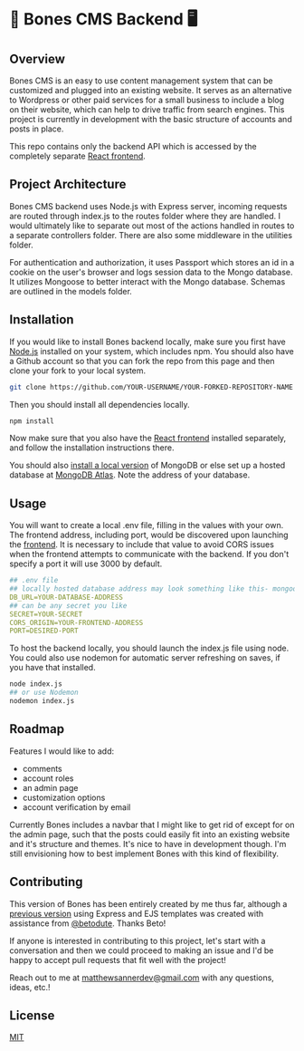 # 🦴 Bones CMS Backend 🖥️

## Overview

Bones CMS is an easy to use content management system that can be customized and plugged into an existing website. It serves as an alternative to Wordpress or other paid services for a small business to include a blog on their website, which can help to drive traffic from search engines. This project is currently in development with the basic structure of accounts and posts in place.

This repo contains only the backend API which is accessed by the completely separate [React frontend](https://github.com/matthewsanner/bones-cms-react).

## Project Architecture
Bones CMS backend uses Node.js with Express server, incoming requests are routed through index.js to the routes folder where they are handled. I would ultimately like to separate out most of the actions handled in routes to a separate controllers folder.  There are also some middleware in the utilities folder.

For authentication and authorization, it uses Passport which stores an id in a cookie on the user's browser and logs session data to the Mongo database. It utilizes Mongoose to better interact with the Mongo database. Schemas are outlined in the models folder.

## Installation

If you would like to install Bones backend locally, make sure you first have [Node.js](https://nodejs.org/en/download) installed on your system, which includes npm. You should also have a Github account so that you can fork the repo from this page and then clone your fork to your local system.

```bash
git clone https://github.com/YOUR-USERNAME/YOUR-FORKED-REPOSITORY-NAME
```
Then you should install all dependencies locally.

```bash
npm install
```

Now make sure that you also have the [React frontend](https://github.com/matthewsanner/bones-cms-react) installed separately, and follow the installation instructions there.

You should also [install a local version](https://www.mongodb.com/docs/manual/installation/) of MongoDB or else set up a hosted database at [MongoDB Atlas](https://www.mongodb.com/atlas/database). Note the address of your database.

## Usage

You will want to create a local .env file, filling in the values with your own. The frontend address, including port, would be discovered upon launching the [frontend](https://github.com/matthewsanner/bones-cms-react). It is necessary to include that value to avoid CORS issues when the frontend attempts to communicate with the backend. If you don't specify a port it will use 3000 by default.

```yaml
## .env file
## locally hosted database address may look something like this- mongodb://localhost:27017/your-database-name
DB_URL=YOUR-DATABASE-ADDRESS 
## can be any secret you like
SECRET=YOUR-SECRET
CORS_ORIGIN=YOUR-FRONTEND-ADDRESS
PORT=DESIRED-PORT
```

To host the backend locally, you should launch the index.js file using node. You could also use nodemon for automatic server refreshing on saves, if you have that installed.

```bash
node index.js
## or use Nodemon
nodemon index.js
```

## Roadmap
Features I would like to add:
- comments
- account roles
- an admin page
- customization options
- account verification by email

Currently Bones includes a navbar that I might like to get rid of except for on the admin page, such that the posts could easily fit into an existing website and it's structure and themes. It's nice to have in development though. I'm still envisioning how to best implement Bones with this kind of flexibility.

## Contributing

This version of Bones has been entirely created by me thus far, although a [previous version](https://github.com/matthewsanner/bones-cms) using Express and EJS templates was created with assistance from [@betodute](https://github.com/betodute). Thanks Beto!

If anyone is interested in contributing to this project, let's start with a conversation and then we could proceed to making an issue and I'd be happy to accept pull requests that fit well with the project!

Reach out to me at [matthewsannerdev@gmail.com](mailto:matthewsannerdev@gmail.com) with any questions, ideas, etc.!

## License

[MIT](https://choosealicense.com/licenses/mit/)
